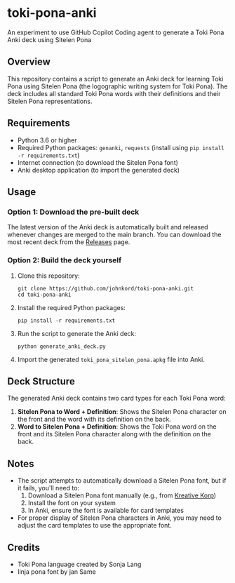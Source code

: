 # toki-pona-anki
An experiment to use GitHub Copilot Coding agent to generate a Toki Pona Anki deck using Sitelen Pona

## Overview

This repository contains a script to generate an Anki deck for learning Toki Pona using Sitelen Pona (the logographic writing system for Toki Pona). The deck includes all standard Toki Pona words with their definitions and their Sitelen Pona representations.

## Requirements

- Python 3.6 or higher
- Required Python packages: `genanki`, `requests` (install using `pip install -r requirements.txt`)
- Internet connection (to download the Sitelen Pona font)
- Anki desktop application (to import the generated deck)

## Usage

### Option 1: Download the pre-built deck

The latest version of the Anki deck is automatically built and released whenever changes are merged to the main branch. You can download the most recent deck from the [Releases](https://github.com/johnkord/toki-pona-anki/releases) page.

### Option 2: Build the deck yourself

1. Clone this repository:
   ```
   git clone https://github.com/johnkord/toki-pona-anki.git
   cd toki-pona-anki
   ```

2. Install the required Python packages:
   ```
   pip install -r requirements.txt
   ```

3. Run the script to generate the Anki deck:
   ```
   python generate_anki_deck.py
   ```

4. Import the generated `toki_pona_sitelen_pona.apkg` file into Anki.

## Deck Structure

The generated Anki deck contains two card types for each Toki Pona word:

1. **Sitelen Pona to Word + Definition**: Shows the Sitelen Pona character on the front and the word with its definition on the back.
2. **Word to Sitelen Pona + Definition**: Shows the Toki Pona word on the front and its Sitelen Pona character along with the definition on the back.

## Notes

- The script attempts to automatically download a Sitelen Pona font, but if it fails, you'll need to:
  1. Download a Sitelen Pona font manually (e.g., from [Kreative Korp](https://github.com/kreativekorp/linja-pona))
  2. Install the font on your system
  3. In Anki, ensure the font is available for card templates
- For proper display of Sitelen Pona characters in Anki, you may need to adjust the card templates to use the appropriate font.

## Credits

- Toki Pona language created by Sonja Lang
- linja pona font by jan Same
